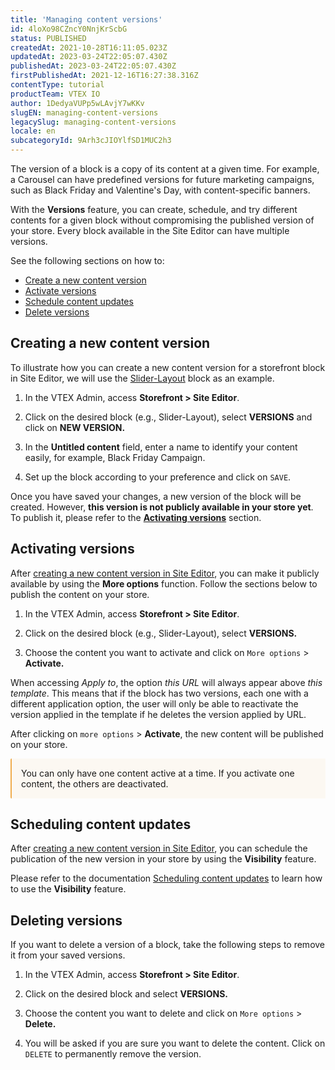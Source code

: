 ```yaml
---
title: 'Managing content versions'
id: 4loXo98CZncY0NnjKrScbG
status: PUBLISHED
createdAt: 2021-10-28T16:11:05.023Z
updatedAt: 2023-03-24T22:05:07.430Z
publishedAt: 2023-03-24T22:05:07.430Z
firstPublishedAt: 2021-12-16T16:27:38.316Z
contentType: tutorial
productTeam: VTEX IO
author: 1DedyaVUPp5wLAvjY7wKKv
slugEN: managing-content-versions
legacySlug: managing-content-versions
locale: en
subcategoryId: 9Arh3cJIOYlfSD1MUC2h3
---
```


The version of a block is a copy of its content at a given time. For example, a Carousel can have predefined versions for future marketing campaigns, such as Black Friday and Valentine's Day, with content-specific banners.

With the **Versions** feature, you can create, schedule, and try different contents for a given block without compromising the published version of your store. Every block available in the Site Editor can have multiple versions.

See the following sections on how to:

- [Create a new content version](#creating-a-new-content-version)
- [Activate versions](#activating-versions)
- [Schedule content updates](#scheduling-content-updates)
- [Delete versions](#deleting-versions)

## Creating a new content version 
To illustrate how you can create a new content version for a storefront block in Site Editor, we will use the [Slider-Layout](https://developers.vtex.com/vtex-developer-docs/docs/vtex-slider-layout) block as an example.

1. In the VTEX Admin, access **Storefront > Site Editor**.

2. Click on the desired block (e.g., Slider-Layout), select **VERSIONS** and click on **NEW VERSION.**

3. In the **Untitled content** field, enter a name to identify your content easily, for example, Black Friday Campaign.

4. Set up the block according to your preference and click on `SAVE`.

Once you have saved your changes, a new version of the block will be created. However, **this version is not publicly available in your store yet**. To publish it, please refer to the **[Activating versions](#activating-versions)** section.

## Activating versions

After [creating a new content version in Site Editor](#creating-a-new-content-version), you can make it publicly available by using the **More options** function. Follow the sections below to publish the content on your store.

1. In the VTEX Admin, access **Storefront > Site Editor**.

2. Click on the desired block (e.g., Slider-Layout), select **VERSIONS.**

3. Choose the content you want to activate and click on `More options` > **Activate.**

<div class="alert alert-warning">
  <p>When accessing <i>Apply to</i>, the option <i>this URL</i> will always appear above <i>this template</i>. This means that if the block has two versions, each one with a different application option, the user will only be able to reactivate the version applied in the template if he deletes the version applied by URL.</p>

After clicking on `more options` > **Activate**, the new content will be published on your store.

<div style="background-color:#FCF8F2; border-left: 2px solid #F0AD4E; border-top-left-radius: 2px; border-bottom-left-radius: 2px; padding: 15px; margin-bottom: 10px">
You can only have one content active at a time. If you activate one content, the others are deactivated.
</div>

## Scheduling content updates

After [creating a new content version in Site Editor](#creating-a-new-content-version), you can schedule the publication of the new version in your store by using the **Visibility** feature.

Please refer to the documentation [Scheduling content updates](https://help.vtex.com/en/tutorial/agendando-atualizacoes-de-conteudo--5L93gED3wgSRoWpFJlJ2ns) to learn how to use the **Visibility** feature.

## Deleting versions

If you want to delete a version of a block, take the following steps to remove it from your saved versions.

1. In the VTEX Admin, access **Storefront > Site Editor**.

2. Click on the desired block and select **VERSIONS.**

3. Choose the content you want to delete and click on `More options` > **Delete.**

4. You will be asked if you are sure you want to delete the content. Click on `DELETE` to permanently remove the version.
